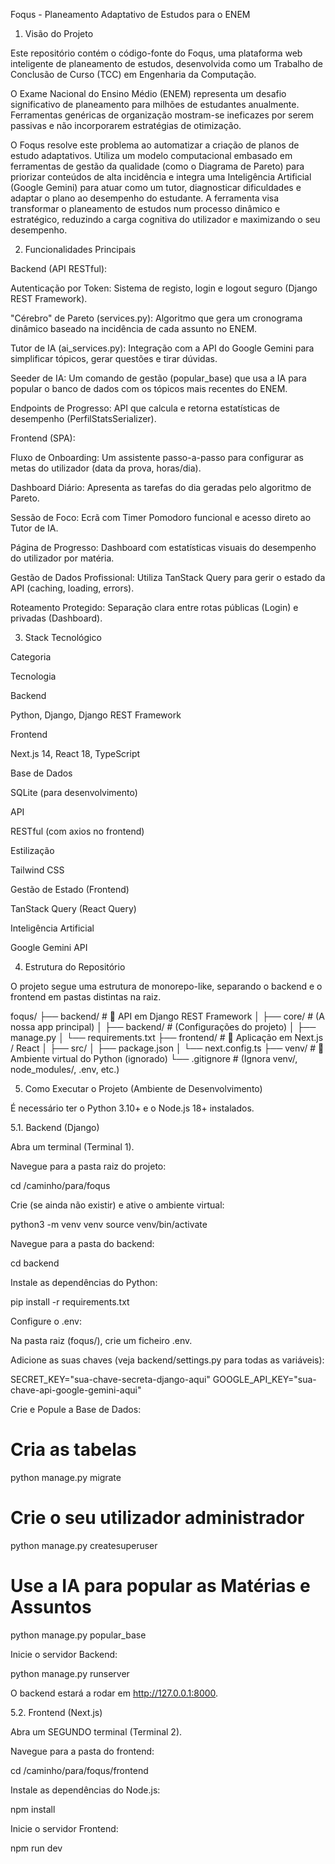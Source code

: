 Foqus - Planeamento Adaptativo de Estudos para o ENEM

1. Visão do Projeto

Este repositório contém o código-fonte do Foqus, uma plataforma web inteligente de planeamento de estudos, desenvolvida como um Trabalho de Conclusão de Curso (TCC) em Engenharia da Computação.

O Exame Nacional do Ensino Médio (ENEM) representa um desafio significativo de planeamento para milhões de estudantes anualmente. Ferramentas genéricas de organização mostram-se ineficazes por serem passivas e não incorporarem estratégias de otimização.

O Foqus resolve este problema ao automatizar a criação de planos de estudo adaptativos. Utiliza um modelo computacional embasado em ferramentas de gestão da qualidade (como o Diagrama de Pareto) para priorizar conteúdos de alta incidência e integra uma Inteligência Artificial (Google Gemini) para atuar como um tutor, diagnosticar dificuldades e adaptar o plano ao desempenho do estudante. A ferramenta visa transformar o planeamento de estudos num processo dinâmico e estratégico, reduzindo a carga cognitiva do utilizador e maximizando o seu desempenho.

2. Funcionalidades Principais

Backend (API RESTful):

Autenticação por Token: Sistema de registo, login e logout seguro (Django REST Framework).

"Cérebro" de Pareto (services.py): Algoritmo que gera um cronograma dinâmico baseado na incidência de cada assunto no ENEM.

Tutor de IA (ai_services.py): Integração com a API do Google Gemini para simplificar tópicos, gerar questões e tirar dúvidas.

Seeder de IA: Um comando de gestão (popular_base) que usa a IA para popular o banco de dados com os tópicos mais recentes do ENEM.

Endpoints de Progresso: API que calcula e retorna estatísticas de desempenho (PerfilStatsSerializer).

Frontend (SPA):

Fluxo de Onboarding: Um assistente passo-a-passo para configurar as metas do utilizador (data da prova, horas/dia).

Dashboard Diário: Apresenta as tarefas do dia geradas pelo algoritmo de Pareto.

Sessão de Foco: Ecrã com Timer Pomodoro funcional e acesso direto ao Tutor de IA.

Página de Progresso: Dashboard com estatísticas visuais do desempenho do utilizador por matéria.

Gestão de Dados Profissional: Utiliza TanStack Query para gerir o estado da API (caching, loading, errors).

Roteamento Protegido: Separação clara entre rotas públicas (Login) e privadas (Dashboard).

3. Stack Tecnológico

Categoria

Tecnologia

Backend

Python, Django, Django REST Framework

Frontend

Next.js 14, React 18, TypeScript

Base de Dados

SQLite (para desenvolvimento)

API

RESTful (com axios no frontend)

Estilização

Tailwind CSS

Gestão de Estado (Frontend)

TanStack Query (React Query)

Inteligência Artificial

Google Gemini API

4. Estrutura do Repositório

O projeto segue uma estrutura de monorepo-like, separando o backend e o frontend em pastas distintas na raiz.

foqus/
├── backend/         # 📂 API em Django REST Framework
│   ├── core/        # (A nossa app principal)
│   ├── backend/     # (Configurações do projeto)
│   ├── manage.py
│   └── requirements.txt
├── frontend/        # 📂 Aplicação em Next.js / React
│   ├── src/
│   ├── package.json
│   └── next.config.ts
├── venv/            # 📂 Ambiente virtual do Python (ignorado)
└── .gitignore       # (Ignora venv/, node_modules/, .env, etc.)


5. Como Executar o Projeto (Ambiente de Desenvolvimento)

É necessário ter o Python 3.10+ e o Node.js 18+ instalados.

5.1. Backend (Django)

Abra um terminal (Terminal 1).

Navegue para a pasta raiz do projeto:

cd /caminho/para/foqus


Crie (se ainda não existir) e ative o ambiente virtual:

python3 -m venv venv
source venv/bin/activate


Navegue para a pasta do backend:

cd backend


Instale as dependências do Python:

pip install -r requirements.txt


Configure o .env:

Na pasta raiz (foqus/), crie um ficheiro .env.

Adicione as suas chaves (veja backend/settings.py para todas as variáveis):

SECRET_KEY="sua-chave-secreta-django-aqui"
GOOGLE_API_KEY="sua-chave-api-google-gemini-aqui"


Crie e Popule a Base de Dados:

# Cria as tabelas
python manage.py migrate

# Crie o seu utilizador administrador
python manage.py createsuperuser

# Use a IA para popular as Matérias e Assuntos
python manage.py popular_base


Inicie o servidor Backend:

python manage.py runserver


O backend estará a rodar em http://127.0.0.1:8000.

5.2. Frontend (Next.js)

Abra um SEGUNDO terminal (Terminal 2).

Navegue para a pasta do frontend:

cd /caminho/para/foqus/frontend


Instale as dependências do Node.js:

npm install


Inicie o servidor Frontend:

npm run dev
